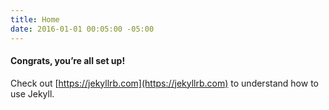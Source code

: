 ```yaml
---
title: Home
date: 2016-01-01 00:05:00 -05:00
---
```


#### Congrats, you’re all set up!

Check out [https://jekyllrb.com](https://jekyllrb.com) to understand how to
use Jekyll.
